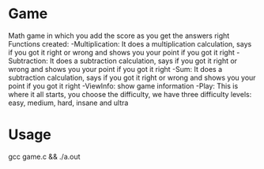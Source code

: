 # Game
Math game in which you add the score as you get the answers right
Functions created:
-Multiplication: It does a multiplication calculation, says if you got it right or wrong and shows you your point if you got it right
-Subtraction: It does a subtraction calculation, says if you got it right or wrong and shows you your point if you got it right
-Sum: It does a subtraction calculation, says if you got it right or wrong and shows you your point if you got it right
-ViewInfo: show game information
-Play: This is where it all starts, you choose the difficulty, we have three difficulty levels: easy, medium, hard, insane and ultra

# Usage
gcc game.c && ./a.out

